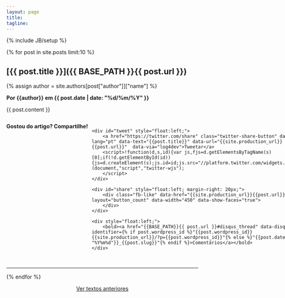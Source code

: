 ```yaml
---
layout: page
title: 
tagline:  
---
```

{% include JB/setup %}


{% for post in site.posts limit:10 %}

## [{{ post.title }}]({{ BASE_PATH }}{{ post.url }})

{% assign author = site.authors[post["author"]]["name"] %}
<p><strong>Por {{author}} em {{ post.date | date: "%d/%m/%Y" }}</strong></p> 

<div class="content">
      {{ post.content }}
</div>

<br>

<div  style="display:inline-table; margin-top: 10px;">
    <div style="float:left; margin-right: 10px;"> <strong>Gostou do artigo? Compartilhe!</strong></div>

    <div id="tweet" style="float:left;">
        <a href="https://twitter.com/share" class="twitter-share-button" data-lang="pt" data-text="{{post.title}}" data-url="{{site.production_url}}{{post.url}}"  data-via="log4dev">Tweetar</a>
        <script>!function(d,s,id){var js,fjs=d.getElementsByTagName(s)[0];if(!d.getElementById(id)){js=d.createElement(s);js.id=id;js.src="//platform.twitter.com/widgets.js";fjs.parentNode.insertBefore(js,fjs);}}(document,"script","twitter-wjs");
        </script>
    </div>

    <div id="share" style="float:left; margin-right: 20px;">
        <div class="fb-like" data-href="{{site.production_url}}{{post.url}}" data-layout="button_count" data-width="450" data-show-faces="true">
        </div>            
    </div>

    <div style="float:left;">
        <bold><a href="{{BASE_PATH}}{{ post.url }}#disqus_thread" data-disqus-identifier={% if post.wordpress_id %}"{{post.wordpress_id}} {{site.production_url}}/?p={{post.wordpress_id}}"{% else %}"{{post.date|date: "%Y%m%d"}}_{{post.slug}}"{% endif %}>Comentários</a></bold>
    </div>
</div>

<br>
<br>

--------
{% endfor %}

<center	>
<a href="/archive.html">Ver textos anteriores</a>
</center>

<script type="text/javascript">
/* * * CONFIGURATION VARIABLES: EDIT BEFORE PASTING INTO YOUR WEBPAGE * * */
var disqus_shortname = 'log4dev'; // required: replace example with your forum shortname

/* * * DON'T EDIT BELOW THIS LINE * * */
(function () {
var s = document.createElement('script'); s.async = true;
s.type = 'text/javascript';
s.src = 'http://' + disqus_shortname + '.disqus.com/count.js';
(document.getElementsByTagName('HEAD')[0] || document.getElementsByTagName('BODY')[0]).appendChild(s);
}());
</script>
